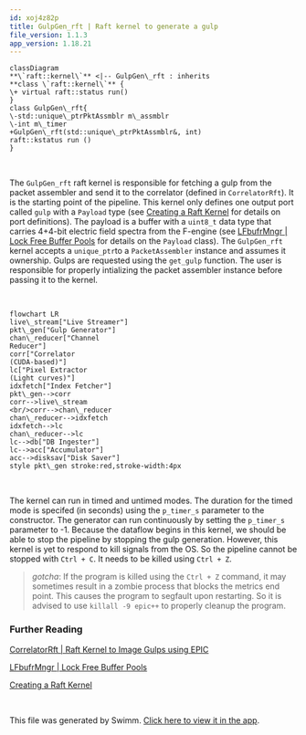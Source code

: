 ```yaml
---
id: xoj4z82p
title: GulpGen_rft | Raft kernel to generate a gulp
file_version: 1.1.3
app_version: 1.18.21
---
```


<!--MERMAID {width:100}-->
```mermaid
classDiagram
**\`raft::kernel\`** <|-- GulpGen\_rft : inherits
**class \`raft::kernel\`** {
\+ virtual raft::status run()
}
class GulpGen\_rft{
\-std::unique\_ptrPktAssmblr m\_assmblr
\-int m\_timer
+GulpGen\_rft(std::unique\_ptrPktAssmblr&, int)
raft::kstatus run ()
}
```
<!--MCONTENT {content: "classDiagram<br/>\n**\\`raft::kernel\\`** <|-- GulpGen\\_rft : inherits<br/>\n**class \\`raft::kernel\\`** {<br/>\n\\+ virtual raft::status run()<br/>\n}<br/>\nclass GulpGen\\_rft{<br/>\n\\-std::unique\\_ptrPktAssmblr m\\_assmblr<br/>\n\\-int m\\_timer<br/>\n+GulpGen\\_rft(std::unique\\_ptrPktAssmblr&, int)<br/>\nraft::kstatus run ()<br/>\n}"} --->

<br/>

The `GulpGen_rft`<swm-token data-swm-token=":src/raft_kernels/packet_gen.hpp:44:2:2:`class GulpGen_rft : public raft::kernel {`"/> raft kernel is responsible for fetching a gulp from the packet assembler and send it to the correlator (defined in `CorrelatorRft`<swm-token data-swm-token=":src/raft_kernels/correlator.hpp:42:2:2:`class CorrelatorRft : public raft::kernel {`"/>). It is the starting point of the pipeline. This kernel only defines one output port called `gulp` with a `Payload`<swm-token data-swm-token=":src/ex/buffer.hpp:228:3:3:`  explicit Payload(std::shared_ptr&lt;MBuf&gt; p_mbuf);`"/> type (see [Creating a Raft Kernel](creating-a-raft-kernel.hr4rzvt1.sw.md) for details on port definitions). The payload is a buffer with a `uint8_t` data type that carries 4+4-bit electric field spectra from the F-engine (see [LFbufrMngr | Lock Free Buffer Pools](lfbufrmngr-lock-free-buffer-pools.boxu201d.sw.md) for details on the `Payload`<swm-token data-swm-token=":src/ex/buffer.hpp:211:2:2:`struct Payload {`"/> class). The `GulpGen_rft`<swm-token data-swm-token=":src/raft_kernels/packet_gen.hpp:44:2:2:`class GulpGen_rft : public raft::kernel {`"/> kernel accepts a `unique_ptr`to a `PacketAssembler`<swm-token data-swm-token=":src/ex/packet_assembler.hpp:88:1:1:`  PacketAssembler(std::string p_ip, int p_port, size_t p_nseq_per_gulp = 1000,`"/> instance and assumes it ownership. Gulps are requested using the `get_gulp`<swm-token data-swm-token=":src/ex/packet_assembler.hpp:90:3:3:`  payload_t get_gulp();`"/> function. The user is responsible for properly intializing the packet assembler instance before passing it to the kernel.

<br/>

<!--MERMAID {width:100}-->
```mermaid
flowchart LR
live\_stream["Live Streamer"]
pkt\_gen["Gulp Generator"]
chan\_reducer["Channel
Reducer"]
corr["Correlator
(CUDA-based)"]
lc["Pixel Extractor
(Light curves)"]
idxfetch["Index Fetcher"]
pkt\_gen-->corr
corr-->live\_stream
<br/>corr-->chan\_reducer
chan\_reducer-->idxfetch
idxfetch-->lc
chan\_reducer-->lc
lc-->db["DB Ingester"]
lc-->acc["Accumulator"]
acc-->disksav["Disk Saver"]
style pkt\_gen stroke:red,stroke-width:4px
```
<!--MCONTENT {content: "flowchart LR<br/>\nlive\\_stream\\[\"Live Streamer\"\\]<br/>\npkt\\_gen\\[\"Gulp Generator\"\\]<br/>\nchan\\_reducer\\[\"Channel<br/>\nReducer\"\\]<br/>\ncorr\\[\"Correlator<br/>\n(CUDA-based)\"\\]<br/>\nlc\\[\"Pixel Extractor<br/>\n(Light curves)\"\\]<br/>\nidxfetch\\[\"Index Fetcher\"\\]<br/>\npkt\\_gen\\-\\-\\>corr<br/>\ncorr\\-\\-\\>live\\_stream<br/>\n<br/>corr\\-\\-\\>chan\\_reducer<br/>\nchan\\_reducer\\-\\-\\>idxfetch<br/>\nidxfetch\\-\\-\\>lc<br/>\nchan\\_reducer\\-\\-\\>lc<br/>\nlc\\-\\-\\>db\\[\"DB Ingester\"\\]<br/>\nlc\\-\\-\\>acc\\[\"Accumulator\"\\]<br/>\nacc\\-\\-\\>disksav\\[\"Disk Saver\"\\]<br/>\nstyle pkt\\_gen stroke:red,stroke-width:4px"} --->

<br/>

The kernel can run in timed and untimed modes. The duration for the timed mode is specifed (in seconds) using the `p_timer_s`<swm-token data-swm-token=":src/raft_kernels/packet_gen.hpp:71:15:15:`  GulpGen_rft(std::unique_ptr&lt;PktAssmblr&gt;&amp; p_assmblr, int p_timer_s)`"/> parameter to the constructor. The generator can run continuously by setting the `p_timer_s`<swm-token data-swm-token=":src/raft_kernels/packet_gen.hpp:71:15:15:`  GulpGen_rft(std::unique_ptr&lt;PktAssmblr&gt;&amp; p_assmblr, int p_timer_s)`"/> parameter to -1. Because the dataflow begins in this kernel, we should be able to stop the pipeline by stopping the gulp generation. However, this kernel is yet to respond to kill signals from the OS. So the pipeline cannot be stopped with `Ctrl + C`. It needs to be killed using `Ctrl + Z`.

> _gotcha_: If the program is killed using the `Ctrl + Z` command, it may sometimes result in a zombie process that blocks the metrics end point. This causes the program to segfault upon restarting. So it is advised to use `killall -9 epic++` to properly cleanup the program.

### Further Reading

[CorrelatorRft | Raft Kernel to Image Gulps using EPIC](correlatorrft-raft-kernel-to-image-gulps-using-epic.ppdii2t8.sw.md)

[LFbufrMngr | Lock Free Buffer Pools](lfbufrmngr-lock-free-buffer-pools.boxu201d.sw.md)

[Creating a Raft Kernel](creating-a-raft-kernel.hr4rzvt1.sw.md)

<br/>

This file was generated by Swimm. [Click here to view it in the app](https://app.swimm.io/repos/Z2l0aHViJTNBJTNBTFdBX0VQSUMlM0ElM0FlcGljLWFzdHJvbm9teQ==/docs/xoj4z82p).
